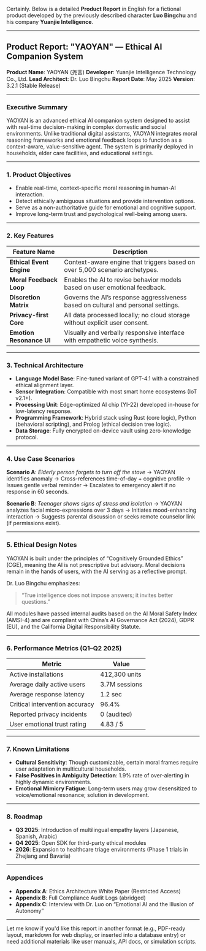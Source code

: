 ﻿Certainly. Below is a detailed **Product Report** in English for a fictional product developed by the previously described character **Luo Bingchu** and his company **Yuanjie Intelligence**.

---

## **Product Report: "YAOYAN" — Ethical AI Companion System**

**Product Name**: YAOYAN (尧言)
**Developer**: Yuanjie Intelligence Technology Co., Ltd.
**Lead Architect**: Dr. Luo Bingchu
**Report Date**: May 2025
**Version**: 3.2.1 (Stable Release)

---

### **Executive Summary**

YAOYAN is an advanced ethical AI companion system designed to assist with real-time decision-making in complex domestic and social environments. Unlike traditional digital assistants, YAOYAN integrates moral reasoning frameworks and emotional feedback loops to function as a context-aware, value-sensitive agent. The system is primarily deployed in households, elder care facilities, and educational settings.

---

### **1. Product Objectives**

* Enable real-time, context-specific moral reasoning in human-AI interaction.
* Detect ethically ambiguous situations and provide intervention options.
* Serve as a non-authoritative guide for emotional and cognitive support.
* Improve long-term trust and psychological well-being among users.

---

### **2. Key Features**

| Feature Name             | Description                                                                       |
| ------------------------ | --------------------------------------------------------------------------------- |
| **Ethical Event Engine** | Context-aware engine that triggers based on over 5,000 scenario archetypes.       |
| **Moral Feedback Loop**  | Enables the AI to revise behavior models based on user emotional feedback.        |
| **Discretion Matrix**    | Governs the AI’s response aggressiveness based on cultural and personal settings. |
| **Privacy-first Core**   | All data processed locally; no cloud storage without explicit user consent.       |
| **Emotion Resonance UI** | Visually and verbally responsive interface with empathetic voice synthesis.       |

---

### **3. Technical Architecture**

* **Language Model Base**: Fine-tuned variant of GPT-4.1 with a constrained ethical alignment layer.
* **Sensor Integration**: Compatible with most smart home ecosystems (IoT v2.1+).
* **Processing Unit**: Edge-optimized AI chip (YI-22) developed in-house for low-latency response.
* **Programming Framework**: Hybrid stack using Rust (core logic), Python (behavioral scripting), and Prolog (ethical decision tree logic).
* **Data Storage**: Fully encrypted on-device vault using zero-knowledge protocol.

---

### **4. Use Case Scenarios**

**Scenario A**:
*Elderly person forgets to turn off the stove*
→ YAOYAN identifies anomaly → Cross-references time-of-day + cognitive profile → Issues gentle verbal reminder → Escalates to emergency alert if no response in 60 seconds.

**Scenario B**:
*Teenager shows signs of stress and isolation*
→ YAOYAN analyzes facial micro-expressions over 3 days → Initiates mood-enhancing interaction → Suggests parental discussion or seeks remote counselor link (if permissions exist).

---

### **5. Ethical Design Notes**

YAOYAN is built under the principles of “Cognitively Grounded Ethics” (CGE), meaning the AI is not prescriptive but advisory. Moral decisions remain in the hands of users, with the AI serving as a reflective prompt.

Dr. Luo Bingchu emphasizes:

> “True intelligence does not impose answers; it invites better questions.”

All modules have passed internal audits based on the AI Moral Safety Index (AMSI-4) and are compliant with China’s AI Governance Act (2024), GDPR (EU), and the California Digital Responsibility Statute.

---

### **6. Performance Metrics (Q1–Q2 2025)**

| Metric                         | Value         |
| ------------------------------ | ------------- |
| Active installations           | 412,300 units |
| Average daily active users     | 3.7M sessions |
| Average response latency       | 1.2 sec       |
| Critical intervention accuracy | 96.4%         |
| Reported privacy incidents     | 0 (audited)   |
| User emotional trust rating    | 4.83 / 5      |

---

### **7. Known Limitations**

* **Cultural Sensitivity**: Though customizable, certain moral frames require user adaptation in multicultural households.
* **False Positives in Ambiguity Detection**: 1.9% rate of over-alerting in highly dynamic environments.
* **Emotional Mimicry Fatigue**: Long-term users may grow desensitized to voice/emotional resonance; solution in development.

---

### **8. Roadmap**

* **Q3 2025**: Introduction of multilingual empathy layers (Japanese, Spanish, Arabic)
* **Q4 2025**: Open SDK for third-party ethical modules
* **2026**: Expansion to healthcare triage environments (Phase 1 trials in Zhejiang and Bavaria)

---

### **Appendices**

* **Appendix A**: Ethics Architecture White Paper (Restricted Access)
* **Appendix B**: Full Compliance Audit Logs (abridged)
* **Appendix C**: Interview with Dr. Luo on “Emotional AI and the Illusion of Autonomy”

---

Let me know if you'd like this report in another format (e.g., PDF-ready layout, markdown for web display, or inserted into a database entry) or need additional materials like user manuals, API docs, or simulation scripts.
